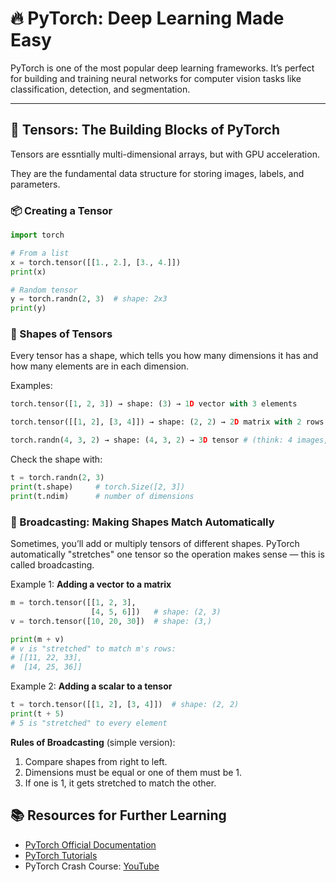 # 🔥 PyTorch: Deep Learning Made Easy
PyTorch is one of the most popular deep learning frameworks. It’s perfect for building and training neural networks for computer vision tasks like classification, detection, and segmentation.  

---

## 🧱 Tensors: The Building Blocks of PyTorch  
Tensors are essntially multi-dimensional arrays, but with GPU acceleration.  

They are the fundamental data structure for storing images, labels, and parameters.

### 📦 Creating a Tensor
```python
import torch

# From a list
x = torch.tensor([[1., 2.], [3., 4.]])
print(x)

# Random tensor
y = torch.randn(2, 3)  # shape: 2x3
print(y)
```

### 📐 Shapes of Tensors
Every tensor has a shape, which tells you how many dimensions it has and how many elements are in each dimension.

Examples:
```python
torch.tensor([1, 2, 3]) → shape: (3) → 1D vector with 3 elements

torch.tensor([[1, 2], [3, 4]]) → shape: (2, 2) → 2D matrix with 2 rows and 2 columns

torch.randn(4, 3, 2) → shape: (4, 3, 2) → 3D tensor # (think: 4 images, each 3×2 pixels)
```

Check the shape with:

```python
t = torch.randn(2, 3)
print(t.shape)     # torch.Size([2, 3])
print(t.ndim)      # number of dimensions
```

### 📏 Broadcasting: Making Shapes Match Automatically
Sometimes, you’ll add or multiply tensors of different shapes.
PyTorch automatically "stretches" one tensor so the operation makes sense — this is called broadcasting.

Example 1: **Adding a vector to a matrix**

```python
m = torch.tensor([[1, 2, 3],
                  [4, 5, 6]])   # shape: (2, 3)
v = torch.tensor([10, 20, 30])  # shape: (3,)

print(m + v)
# v is "stretched" to match m's rows:
# [[11, 22, 33],
#  [14, 25, 36]]
```

Example 2: **Adding a scalar to a tensor**

```python
t = torch.tensor([[1, 2], [3, 4]])  # shape: (2, 2)
print(t + 5)
# 5 is "stretched" to every element
```

**Rules of Broadcasting** (simple version):

1. Compare shapes from right to left.
2. Dimensions must be equal or one of them must be 1.
3. If one is 1, it gets stretched to match the other.

## 📚 Resources for Further Learning
- [PyTorch Official Documentation](https://pytorch.org/docs/stable/index.html)
- [PyTorch Tutorials](https://pytorch.org/tutorials/)
- PyTorch Crash Course: [YouTube](https://www.youtube.com/watch?v=OIenNRt2bjg)
